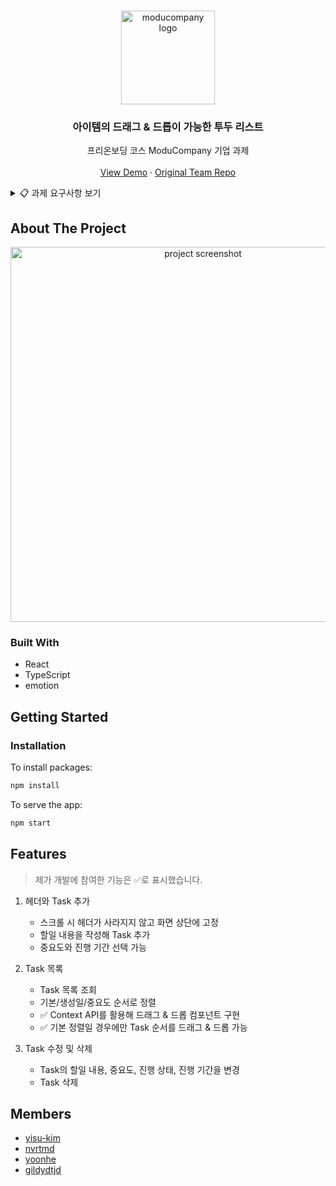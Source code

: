 <!-- PROJECT LOGO -->
<br />
<p align="center">
  <a href="https://www.moduparking.com/">
    <img src="https://user-images.githubusercontent.com/37607373/133919431-73f6b3b4-36e6-403d-9a61-22c20fd56c66.jpg" alt="moducompany logo" width=150 />
  </a>

  <h3 align="center">아이템의 드래그 & 드롭이 가능한 투두 리스트</h3>
  
  <p align="center">
    프리온보딩 코스 ModuCompany 기업 과제
    <br />
    <br />
    <a href="https://moducompany.netlify.app/">View Demo</a>
    ·
    <a href="https://github.com/FOB-7avaScript/wanted-moducompany-project">Original Team Repo</a>
  </p>
</p>

<!-- Assignment Requirements -->
<details>
  <summary>📋 과제 요구사항 보기</summary>
  <div markdown="1">

#### 공통 가이드

- TypeScript 사용
- 데이터는 로컬의 dummy data 로 자유롭게 구성할 것 (format: json)
- UI 라이브러리 사용하지 않을 것을 권장

#### 과제 A: To-Do List App 만들기 (UI)

간단한 투두리스트 애플리케이션에 적합한 UI/UX를 구성할 수 있다.

**필수 구현 사항**

- 투두리스트에 적합한 데이터를 구성할 수 있다
- Task 데이터 타입에 필수적으로 들어가야할 필드: id, 할일의 제목, 할일 완료 여부 예시 (변수 명은 자유)

```js
{
	id: 1,
	taskName: '자소서 쓰기',
	isComplete: true
}
```

- 적절한 Header를 만든다.
- 투두리스트에 적합한 기능을 구현하기 위해 데이터를 조작할 수 있다.
- 스크롤시 Header가 사라지지 않고 화면 상단에 고정되도록 한다.
- 필수적으로 추가해야할 기능: Task 목록 조회, 새로운 Task 추가, Task 삭제
- 투두리스트에 적절한 애니메이션을 추가할 수 있다.
  - Drag and Drop으로 Task의 순서를 변경한다.
  - 데이터를 변경하지 않고 화면 내에서 Task의 순서만 변경되면 됨

**선택 구현 사항**

- 필수 구현 항목에 덧붙여 필요한 데이터 속성을 추가하여 정의할 수 있다
- 최소 요구사항에 덧붙여 구현하고 싶은 기능이 있으면 추가적으로 구현.
- 최소 요구사항에 덧붙여 추가하고 싶은 UI/UX 및 애니매이션을 추가적으로 구현.

#### 과제 B: To-Do List App만들기 (Data)

간단한 투두리스트 애플리케이션에 적합한 데이터 구조를 정의하고 조작할 수 있다.

**필수 구현 사항**

- 투두리스트에 적합한 데이터 타입을 구성할 수 있다
- Task 데이터 타입에 필수적으로 들어가야할 필드:

  ```jsx
  const task = {
  	id: 1
  	taskName: '자소서 쓰기',
  	status: status.ONGOING
  	createdAt: '2021-02-03'
  	updatedAt: '2021-07-07'
  }
  ```

  - id
  - 할일의 제목
  - 할일의 상태 (최소 3가지 이상의 상태)

    - 예시 (변수 명은 자유)

      ```jsx
      const status = {
      	FINISHED = '완료',
      	ONGOING = '진행중',
      	NOT_STARTED = '시작안함'
      }
      ```

  - 생성일
  - 업데이트일 (상태변경일)

- 투두리스트에 적합한 기능을 구현하기 위해 데이터를 조작할 수 있다.
- 필수 기능:
  - Task 목록 조회
  - 새로운 Task 추가
  - Task 삭제
- 최소 두가지 이상의 조건으로 Task를 필터링 (ex. 상태, 생성일, 생성자, 중요도)
- Task의 상태 변경 (ex. 진행중 → 완료)

**선택 구현 사항**

- 최소 요구사항에 덧붙여 필요한 데이터 속성을 추가하여 정의할 수 있다
- 최소 요구사항에 덧붙여 구현하고 싶은 기능이 있으면 추가적으로 구현.
- 최소 요구사항에 덧붙여 추가하고 싶은 투두리스트에 적절한 UI/UX를 추가할 수 있다.

</div>
</details>

## About The Project

<p align="center">
  <img src="https://user-images.githubusercontent.com/37607373/133923244-0f0bd7bb-d68e-4cff-97da-c5262c3fe71a.gif" alt="project screenshot" height=600 />
</p>

### Built With

- React
- TypeScript
- emotion

## Getting Started

### Installation

To install packages:

```sh
npm install
```

To serve the app:

```sh
npm start
```

## Features

> 제가 개발에 참여한 기능은 ✅로 표시했습니다.

1. 헤더와 Task 추가

   - 스크롤 시 헤더가 사라지지 않고 화면 상단에 고정
   - 할일 내용을 작성해 Task 추가
   - 중요도와 진행 기간 선택 가능

2. Task 목록

   - Task 목록 조회
   - 기본/생성일/중요도 순서로 정렬
   - ✅ Context API를 활용해 드래그 & 드롭 컴포넌트 구현
   - ✅ 기본 정렬일 경우에만 Task 순서를 드래그 & 드롭 가능

3. Task 수정 및 삭제
   - Task의 할일 내용, 중요도, 진행 상태, 진행 기간을 변경
   - Task 삭제

## Members

- [yisu-kim](https://github.com/yisu-kim)
- [nvrtmd](https://github.com/nvrtmd)
- [yoonhe](https://github.com/yoonhe)
- [gildydtjd](https://github.com/gildydtjd)
